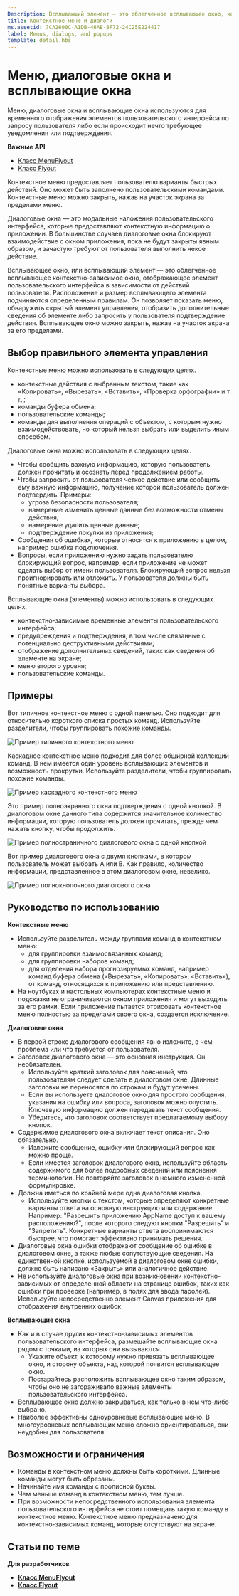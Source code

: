 ```yaml
---
Description: Всплывающий элемент — это облегченное всплывающее окно, которое используется для временного отображения элементов пользовательского интерфейса, связанных с выполняемой в данный момент задачей.
title: Контекстное меню и диалоги
ms.assetid: 7CA2600C-A1DB-46AE-8F72-24C25E224417
label: Menus, dialogs, and popups
template: detail.hbs
---
```

# Меню, диалоговые окна и всплывающие окна

Меню, диалоговые окна и всплывающие окна используются для временного отображения элементов пользовательского интерфейса по запросу пользователя либо если происходит нечто требующее уведомления или подтверждения. 

<span class="sidebar_heading" style="font-weight: bold;">Важные API</span>

-   [Класс MenuFlyout](https://msdn.microsoft.com/library/windows/apps/dn299030)
-   [Класс Flyout](https://msdn.microsoft.com/library/windows/apps/dn279496)

Контекстное меню предоставляет пользователю варианты быстрых действий. Оно может быть заполнено пользовательскими командами. Контекстные меню можно закрыть, нажав на участок экрана за пределами меню.

Диалоговые окна — это модальные наложения пользовательского интерфейса, которые предоставляют контекстную информацию о приложении. В большинстве случаев диалоговые окна блокируют взаимодействие с окном приложения, пока не будут закрыты явным образом, и зачастую требуют от пользователя выполнить некое действие.

Всплывающее окно, или всплывающий элемент — это облегченное всплывающее контекстно-зависимое окно, отображающее элемент пользовательского интерфейса в зависимости от действий пользователя. Расположение и размер всплывающего элемента подчиняются определенным правилам. Он позволяет показать меню, обнаружить скрытый элемент управления, отобразить дополнительные сведения об элементе либо запросить у пользователя подтверждение действия. Всплывающее окно можно закрыть, нажав на участок экрана за его пределами.


## Выбор правильного элемента управления

Контекстные меню можно использовать в следующих целях.

-   контекстные действия с выбранным текстом, такие как «Копировать», «Вырезать», «Вставить», «Проверка орфографии» и т. д.;
-   команды буфера обмена;
-   пользовательские команды;
-   команды для выполнения операций с объектом, с которым нужно взаимодействовать, но который нельзя выбрать или выделить иным способом.

Диалоговые окна можно использовать в следующих целях.

- Чтобы сообщить важную информацию, которую пользователь должен прочитать и осознать перед продолжением работы.
- Чтобы запросить от пользователя четкое действие или сообщить ему важную информацию, получение которой пользователь должен подтвердить. Примеры:
  - угроза безопасности пользователя;
  - намерение изменить ценные данные без возможности отмены действия;
  - намерение удалить ценные данные;
  - подтверждение покупки из приложения;
- Сообщения об ошибках, которые относятся к приложению в целом, например ошибка подключения.
- Вопросы, если приложению нужно задать пользователю блокирующий вопрос, например, если приложение не может сделать выбор от имени пользователя. Блокирующий вопрос нельзя проигнорировать или отложить. У пользователя должны быть понятные варианты выбора.

Всплывающие окна (элементы) можно использовать в следующих целях.

-   контекстно-зависимые временные элементы пользовательского интерфейса;
-   предупреждения и подтверждения, в том числе связанные с потенциально деструктивными действиями;
-   отображение дополнительных сведений, таких как сведения об элементе на экране;
-   меню второго уровня;
-   пользовательские команды.


## Примеры

Вот типичное контекстное меню с одной панелью. Оно подходит для относительно короткого списка простых команд. Используйте разделители, чтобы группировать похожие команды.

![Пример типичного контекстного меню](images/controls_contextmenu_singlepane.png)

Каскадное контекстное меню подходит для более обширной коллекции команд. В нем имеется один уровень всплывающих элементов и возможность прокрутки. Используйте разделители, чтобы группировать похожие команды.

![Пример каскадного контекстного меню](images/controls_contextmenu_cascading.png)

Это пример полноэкранного окна подтверждения с одной кнопкой. В диалоговом окне данного типа содержится значительное количество информации, которую пользователь должен прочитать, прежде чем нажать кнопку, чтобы продолжить.

![Пример полностраничного диалогового окна с одной кнопкой](images/controls_dialog_singlebutton.png)

Вот пример диалогового окна с двумя кнопками, в котором пользователь может выбрать A или B. Как правило, количество информации, представленное в этом диалоговом окне, невелико.

![Пример полнокнопочного диалогового окна](images/controls_dialog_twobutton.png)


## Руководство по использованию

**Контекстные меню**
- Используйте разделитель между группами команд в контекстном меню:
  - для группировки взаимосвязанных команд;
  - для группировки наборов команд;
  - для отделения набора прогнозируемых команд, например команд буфера обмена («Вырезать», «Копировать», «Вставить»), от команд, относящихся к приложению или представлению.
-   На ноутбуках и настольных компьютерах контекстные меню и подсказки не ограничиваются окном приложения и могут выходить за его рамки. Если приложение пытается отрисовать контекстное меню полностью за пределами своего окна, создается исключение.

**Диалоговые окна**
-   В первой строке диалогового сообщения явно изложите, в чем проблема или что требуется от пользователя.
-   Заголовок диалогового окна — это основная инструкция. Он необязателен.
    -   Используйте краткий заголовок для пояснений, что пользователям следует сделать в диалоговом окне. Длинные заголовки не переносятся по строкам и будут усечены.
    -   Если вы используете диалоговое окно для простого сообщения, указания на ошибку или вопроса, заголовок можно опустить. Ключевую информацию должен передавать текст сообщения.
    -   Убедитесь, что заголовок соответствует предлагаемому выбору кнопок.
-   Содержимое диалогового окна включает текст описания. Оно обязательно.
    -   Изложите сообщение, ошибку или блокирующий вопрос как можно проще.
    -   Если имеется заголовок диалогового окна, используйте область содержимого для более подробных сведений или пояснения терминологии. Не повторяйте заголовок в немного измененной формулировке.
-   Должна иметься по крайней мере одна диалоговая кнопка.
    -   Используйте кнопки с текстом, которые определяют конкретные варианты ответа на основную инструкцию или содержание. Например: "Разрешить приложению AppName доступ к вашему расположению?", после которого следуют кнопки "Разрешить" и "Запретить". Конкретные варианты ответа воспринимаются быстрее, что помогает эффективно принимать решения.
-   Диалоговые окна ошибки отображают сообщение об ошибке в диалоговом окне, а также любые сопутствующие сведения. На единственной кнопке, используемой в диалоговом окне ошибки, должно быть написано «Закрыть» или аналогичное действие.
-   Не используйте диалоговые окна при возникновении контекстно-зависимых от определенной области на странице ошибок, таких как ошибки при проверке (например, в полях для ввода паролей). Используйте непосредственно элемент Canvas приложения для отображения внутренних ошибок.

**Всплывающие окна**

-   Как и в случае других контекстно-зависимых элементов пользовательского интерфейса, размещайте всплывающие окна рядом с точками, из которых они вызываются.
    -   Укажите объект, к которому нужно привязать всплывающее окно, и сторону объекта, над которой появится всплывающее окно.
    -   Постарайтесь расположить всплывающее окно таким образом, чтобы оно не загораживало важные элементы пользовательского интерфейса.
-   Всплывающее окно должно закрываться, как только в нем что-либо выбрано.
-   Наиболее эффективны одноуровневые всплывающие меню. В многоуровневых всплывающих меню сложно ориентироваться, они неудобны для пользователя.

## Возможности и ограничения

-   Команды в контекстном меню должны быть короткими. Длинные команды могут быть обрезаны.
-   Начинайте имя команды с прописной буквы.
-   Чем меньше команд в контекстном меню, тем лучше.
-   При возможности непосредственного использования элемента пользовательского интерфейса не стоит помещать такую команду в контекстное меню. Контекстное меню предназначено для контекстно-зависимых команд, которые отсутствуют на экране.



## Статьи по теме

**Для разработчиков**
- [**Класс MenuFlyout**](https://msdn.microsoft.com/library/windows/apps/dn299030)
- [**Класс Flyout**](https://msdn.microsoft.com/library/windows/apps/dn279496)


<!--HONumber=Mar16_HO4-->


